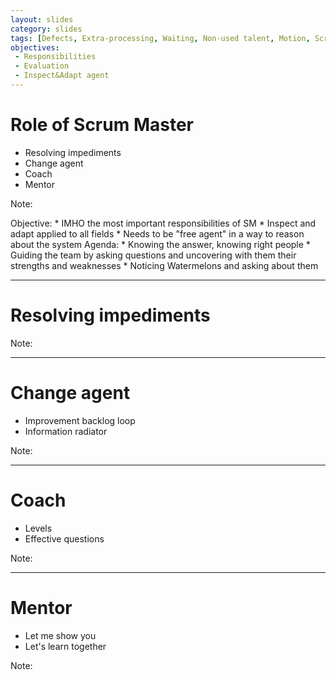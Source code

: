 ```yaml
---
layout: slides
category: slides
tags: [Defects, Extra-processing, Waiting, Non-used talent, Motion, Scrum]
objectives:
 - Responsibilities
 - Evaluation
 - Inspect&Adapt agent
---
```

# Role of Scrum Master

+ Resolving impediments
+ Change agent
+ Coach
+ Mentor

Note:

Objective:
    * IMHO the most important responsibilities of SM
    * Inspect and adapt applied to all fields
    * Needs to be "free agent" in a way to reason about the system
Agenda:
    * Knowing the answer, knowing right people
    * Guiding the team by asking questions and uncovering with them their strengths and weaknesses 
    * Noticing Watermelons and asking about them


---
# Resolving impediments

Note:

---
# Change agent

- Improvement backlog loop
- Information radiator

Note:

---
# Coach

- Levels
- Effective questions

Note:

---
# Mentor

- Let me show you
- Let's learn together

Note:
